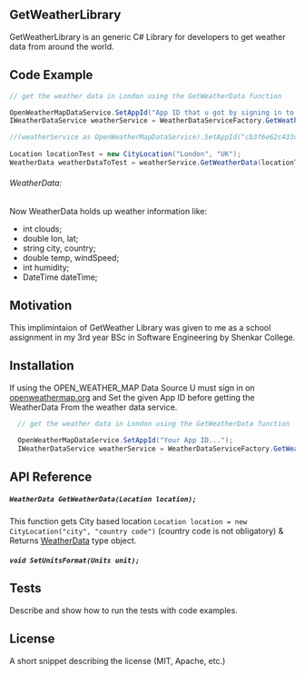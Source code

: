 ## GetWeatherLibrary 

GetWeatherLibrary is an generic C# Library for developers to get weather data from around the world.

## Code Example

```c#
// get the weather data in London using the GetWeatherData function

OpenWeatherMapDataService.SetAppId("App ID that u got by signing in to openweathermap.org");
IWeatherDataService weatherService = WeatherDataServiceFactory.GetWeatherDataService(WeatherDataServiceFactoryType.OPEN_WEATHER_MAP);

//(weatherService as OpenWeatherMapDataService).SetAppId("cb3f6e62c433d931e54b743eb177c694");
            
Location locationTest = new CityLocation("London", "UK");
WeatherData weatherDataToTest = weatherService.GetWeatherData(locationTest);
```
###### WeatherData:
Now WeatherData holds up weather information like: 

- int clouds;
- double lon, lat;
- string city, country;
- double temp, windSpeed;
- int humidity;
- DateTime dateTime;

## Motivation

This implimintaion of GetWeather Library was given to me as a school assignment in my 3rd year BSc in Software Engineering by Shenkar College.

## Installation

If using the OPEN_WEATHER_MAP Data Source U must sign in on [openweathermap.org](openweathermap.org) and Set the given App ID before 
getting the WeatherData From the weather data service.
```c#
  // get the weather data in London using the GetWeatherData function
  
  OpenWeatherMapDataService.SetAppId("Your App ID...");
  IWeatherDataService weatherService = WeatherDataServiceFactory.GetWeatherDataService(WeatherDataServiceFactoryType.OPEN_WEATHER_MAP);
```

## API Reference
##### `WeatherData GetWeatherData(Location location);`
This function gets City based location `Location location = new CityLocation("city", "country code")` (country code is not obligatory) & Returns [WeatherData](#weatherdata) type object.

##### `void SetUnitsFormat(Units unit);`

## Tests

Describe and show how to run the tests with code examples.


## License

A short snippet describing the license (MIT, Apache, etc.)
